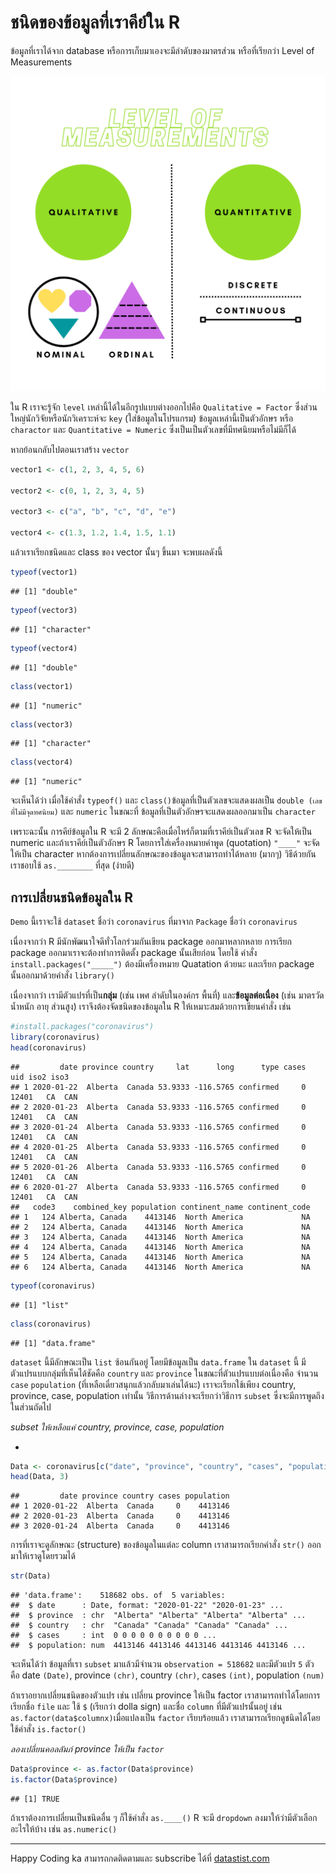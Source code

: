 
# ชนิดของข้อมูลที่เราคีย์ใน R

ข้อมูลที่เราได้จาก database หรือการเก็บมาเองจะมีลำดับของมาตรส่วน หรือที่เรียกว่า Level of Measurements

<img src="https://raw.githubusercontent.com/amaiesc/study_r/master/docs/levels.png" alt="levels">

ใน R เราจะรู้จัก `level` เหล่านี้ได้ในอีกรูปแบบต่างออกไปคือ `Qualitative = Factor` ซึ่งส่วนใหญ่นักวิจัยหรือนักวิเคราะห์จะ `key` (ใส่ข้อมูลในโปรแกรม) ข้อมูลเหล่านี้เป็นตัวอักษร หรือ `charactor` และ `Quantitative = Numeric` ซึ่งเป็นเป็นตัวเลขที่มีทศนิยมหรือไม่มีก็ได้

หากย้อนกลับไปตอนเราสร้าง `vector`

``` r
vector1 <- c(1, 2, 3, 4, 5, 6)

vector2 <- c(0, 1, 2, 3, 4, 5)

vector3 <- c("a", "b", "c", "d", "e")

vector4 <- c(1.3, 1.2, 1.4, 1.5, 1.1)
```

แล้วเราเรียกชนิดและ class ของ vector นั้นๆ ขึ้นมา จะพบผลดังนี้


``` r
typeof(vector1)
```

    ## [1] "double"

``` r
typeof(vector3)
```

    ## [1] "character"

``` r
typeof(vector4)
```

    ## [1] "double"

``` r
class(vector1)
```

    ## [1] "numeric"

``` r
class(vector3)
```

    ## [1] "character"

``` r
class(vector4)
```

    ## [1] "numeric"

จะเห็นได้ว่า เมื่อใช้คำสั่ง `typeof()` และ `class()`ข้อมูลที่เป็นตัวเลขจะแสดงผลเป็น `double (เลขที่ไม่มีจุดทศนิยม)`  และ `numeric` ในขณะที่ ข้อมูลที่เป็นตัวอักษรจะแสดงผลออกมาเป็น
`character`

เพราะฉะนั้น การคีย์ข้อมูลใน R จะมี 2 ลักษณะคือเมื่อไหร่ก็ตามที่เราคีย์เป็นตัวเลข R จะจัดให้เป็น numeric และถ้าเราคีย์เป็นตัวอักษร R โดยการใส่เครื่องหมายคำพูด (quotation)
`"____"` จะจัดให้เป็น character หากต้องการเปลี่ยนลักษณะของข้อมูลจะสามารถทำได้หลาย (มากๆ) วิธีด้วยกัน เราชอบใช้ `as.________` ที่สุด (ง่ายดี)

## การเปลี่ยนชนิดข้อมูลใน R

`Demo` นี้เราจะใช้ `dataset` ชื่อว่า `coronavirus` ที่มาจาก `Package` ชื่อว่า `coronavirus`

เนื่องจากว่า R มีนักพัฒนาใจดีทั่วโลกร่วมกันเขียน package ออกมาหลากหลาย การเรียก package ออกมาเราจะต้องทำการติดตั้ง package นั้นเสียก่อน โดยใช้ คำสั่ง `install.packages("_____")` ต้องมีเครื่องหมาย Quatation ด้วยนะ และเรียก package นั้นออกมาด้วยคำสั่ง `library()`

เนื่องจากว่า เรามีตัวแปรที่เป็น**กลุ่ม** (เช่น เพศ ลำดับในองค์กร พื้นที่) และ**ข้อมูลต่อเนื่อง** (เช่น มาตรวัด น้ำหนัก อายุ ส่วนสูง) เราจึงต้องจัดชนิดของข้อมูลใน R ให้เหมาะสมด้วยการเขียนคำสั่ง เช่น


``` r
#install.packages("coronavirus")
library(coronavirus)
head(coronavirus)
```

    ##         date province country     lat      long      type cases   uid iso2 iso3
    ## 1 2020-01-22  Alberta  Canada 53.9333 -116.5765 confirmed     0 12401   CA  CAN
    ## 2 2020-01-23  Alberta  Canada 53.9333 -116.5765 confirmed     0 12401   CA  CAN
    ## 3 2020-01-24  Alberta  Canada 53.9333 -116.5765 confirmed     0 12401   CA  CAN
    ## 4 2020-01-25  Alberta  Canada 53.9333 -116.5765 confirmed     0 12401   CA  CAN
    ## 5 2020-01-26  Alberta  Canada 53.9333 -116.5765 confirmed     0 12401   CA  CAN
    ## 6 2020-01-27  Alberta  Canada 53.9333 -116.5765 confirmed     0 12401   CA  CAN
    ##   code3    combined_key population continent_name continent_code
    ## 1   124 Alberta, Canada    4413146  North America             NA
    ## 2   124 Alberta, Canada    4413146  North America             NA
    ## 3   124 Alberta, Canada    4413146  North America             NA
    ## 4   124 Alberta, Canada    4413146  North America             NA
    ## 5   124 Alberta, Canada    4413146  North America             NA
    ## 6   124 Alberta, Canada    4413146  North America             NA


``` r
typeof(coronavirus)
```

    ## [1] "list"

``` r
class(coronavirus)
```

    ## [1] "data.frame"

`dataset` นี้มีลักษณะเป็น `list` ซ้อนกันอยู่ โดยมีข้อมูลเป็น `data.frame` ใน `dataset` นี้ มีตัวแปรแบบกลุ่มที่เห็นได้ชัดคือ `country` และ `province` ในขณะที่ตัวแปรแบบต่อเนื่องคือ จำนวน `case` `population` (ที่เหลือเดี๋ยวสนุกแล้วกลับมาเล่นได้นะ) เราจะเรียกใช้เพียง country, province, case, population เท่านั้น วิธีการด้านล่างจะเรียกว่าวิธีการ `subset` ซึ่งจะมีการพูดถึงในส่วนถัดไป

*subset ให้เหลือแค่ country, province, case, population*

- 
``` r
Data <- coronavirus[c("date", "province", "country", "cases", "population")]
head(Data, 3)
```

    ##         date province country cases population
    ## 1 2020-01-22  Alberta  Canada     0    4413146
    ## 2 2020-01-23  Alberta  Canada     0    4413146
    ## 3 2020-01-24  Alberta  Canada     0    4413146

การที่เราจะดูลักษณะ (structure) ของข้อมูลในแต่ละ column เราสามารถเรียกคำสั่ง `str()` ออกมาให้เราดูโดยรวมได้

``` r
str(Data)
```

    ## 'data.frame':    518682 obs. of  5 variables:
    ##  $ date      : Date, format: "2020-01-22" "2020-01-23" ...
    ##  $ province  : chr  "Alberta" "Alberta" "Alberta" "Alberta" ...
    ##  $ country   : chr  "Canada" "Canada" "Canada" "Canada" ...
    ##  $ cases     : int  0 0 0 0 0 0 0 0 0 0 ...
    ##  $ population: num  4413146 4413146 4413146 4413146 4413146 ...

จะเห็นได้ว่า ข้อมูลที่เรา `subset` มาแล้วมีจำนวน `observation = 518682` และมีตัวแปร `5` ตัว คือ date `(Date)`, province `(chr)`, country `(chr)`, cases `(int)`, population `(num)`

ถ้าเราอยากเปลี่ยนชนิดของตัวแปร เช่น เปลี่ยน province ให้เป็น factor เราสามารถทำได้โดยการ เรียกชื่อ `file` และ ใช้ `$` (เรียกว่า dolla sign) และชื่อ `column` ที่มีตัวแปรนั้นอยู่ เช่น `as.factor(data$columnx)`เมื่อแปลงเป็น `factor` เรียบร้อยแล้ว เราสามารถเรียกดูชนิดได้โดยใช้คำสั่ง `is.factor()`


*ลองเปลี่ยนคอลลัมภ์ province ให้เป็น `factor`*

``` r
Data$province <- as.factor(Data$province)
is.factor(Data$province)
```

    ## [1] TRUE

ถ้าเราต้องการเปลี่ยนเป็นชนิดอื่น ๆ ก็ใช้คำสั่ง `as.____()` R จะมี `dropdown` ลงมาให้ว่ามีตัวเลือกอะไรให้บ้าง เช่น `as.numeric()`

______
Happy Coding ka
สามารถกดติดตามและ subscribe ได้ที่ [datastist.com](http://www.datastist.com)
